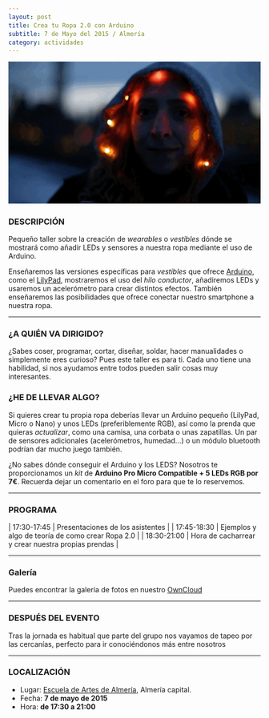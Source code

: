 ```yaml
---
layout: post
title: Crea tu Ropa 2.0 con Arduino
subtitle: 7 de Mayo del 2015 / Almería
category: actividades
---
```


<p align="center">
  <img src="/recursos/2015-05-07/capucha.gif" alt="Capucha LED" />
</p>

### DESCRIPCIÓN

Pequeño taller sobre la creación de _wearables_ o _vestibles_ dónde se mostrará como añadir LEDs y sensores a nuestra ropa mediante el uso de Arduino.

Enseñaremos las versiones específicas para _vestibles_ que ofrece [Arduino][2], como el [LilyPad][3], mostraremos el uso del _hilo conductor_, añadiremos LEDs
y usaremos un acelerómetro para crear distintos efectos. También enseñaremos las posibilidades que ofrece conectar nuestro smartphone a nuestra ropa.

---


### ¿A QUIÉN VA DIRIGIDO?

¿Sabes coser, programar, cortar, diseñar, soldar, hacer manualidades o simplemente eres curioso? Pues este taller es para ti.
Cada uno tiene una habilidad, si nos ayudamos entre todos pueden salir cosas muy interesantes.

### ¿HE DE LLEVAR ALGO?

Si quieres crear tu propia ropa deberías llevar un Arduino pequeño (LilyPad, Micro o Nano) y unos LEDs (preferiblemente RGB), así como
la prenda que quieras _actualizar_, como una camisa, una corbata o unas zapatillas. Un par de sensores adicionales (acelerómetros, humedad...) o un módulo bluetooth podrían dar mucho juego también.

¿No sabes dónde conseguir el Arduino y los LEDS? Nosotros te proporcionamos un _kit_ de **Arduino Pro Micro Compatible + 5 LEDs RGB por 7€**.
Recuerda dejar un comentario en el foro para que te lo reservemos.

---

### PROGRAMA

| 17:30-17:45   | Presentaciones de los asistentes  |
| 17:45-18:30 	| Ejemplos y algo de teoría de como crear Ropa 2.0 |
| 18:30-21:00 	| Hora de cacharrear y crear nuestra propias prendas |

---

### Galería

Puedes encontrar la galería de fotos en nuestro [OwnCloud][4]

---

### DESPUÉS DEL EVENTO

Tras la jornada es habitual que parte del grupo nos vayamos de tapeo por las cercanías, perfecto para ir conociéndonos más entre nosotros

---

### LOCALIZACIÓN

* Lugar: [Escuela de Artes de Almería][1], Almería capital.
* Fecha: **7 de mayo de 2015**
* Hora: **de 17:30 a 21:00**


[1]: http://bit.ly/escuelaartesalmeria
[2]: http://www.arduino.cc/
[3]: http://www.arduino.cc/en/Main/ArduinoBoardLilyPad
[4]: http://hacklabalmeria.yidx.net/owncloud/index.php/apps/gallery/public/Md7SkPhbgkbEPM4